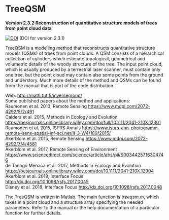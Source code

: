 # TreeQSM

**Version 2.3.2**
**Reconstruction of quantitative structure models of trees from point cloud data**

[![DOI](https://zenodo.org/badge/DOI/10.5281/zenodo.844626.svg)](https://doi.org/10.5281/zenodo.844626) (DOI for version 2.3.1)

TreeQSM is a modelling method that reconstructs quantitative structure models (QSMs) of trees from point clouds. A QSM consists of a hierarchical collection of cylinders which estimate topological, geometrical and volumetric details of the woody structure of the tree. The input point cloud, which is usually produced by a terrestrial laser scanner, must contain only one tree, but the point cloud may contain also some points from the ground and understory. Much more details of the method and QSMs can be found from the manual that is part of the code distribution.

Web: http://math.tut.fi/inversegroup/  
Some published papers about the method and applications:  
Raumonen et al. 2013, Remote Sensing https://www.mdpi.com/2072-4292/5/2/491  
Calders et al. 2015, Methods in Ecology and Evolution https://besjournals.onlinelibrary.wiley.com/doi/full/10.1111/2041-210X.12301  
Raumonen et al. 2015, ISPRS Annals https://www.isprs-ann-photogramm-remote-sens-spatial-inf-sci.net/II-3-W4/189/2015/  
Åkerblom et al. 2015, Remote Sensing https://www.mdpi.com/2072-4292/7/4/4581  
Åkerblom et al. 2017, Remote Sensing of Environment https://www.sciencedirect.com/science/article/abs/pii/S0034425716304746  
de Tanago Menaca et al. 2017, Methods in Ecology and Evolution https://besjournals.onlinelibrary.wiley.com/doi/10.1111/2041-210X.12904  
Åkerblom et al. 2018, Interface Focus http://dx.doi.org/10.1098/rsfs.2017.0045   
Disney et al. 2018, Interface Focus http://dx.doi.org/10.1098/rsfs.2017.0048   


The TreeQSM is written in Matlab.
The main function is _treeqsm.m_, which takes in a point cloud and a structure array specifying the needed parameters. Refer to the manual or the help documentation of a particular function for further details.